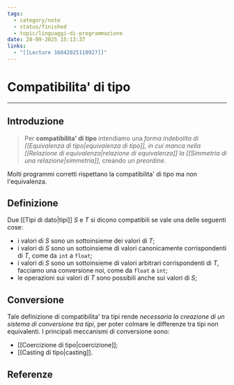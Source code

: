 ```yaml
---
tags:
  - category/note
  - status/finished
  - topic/linguaggi-di-programmazione
date: 28-09-2025 15:13:37
links:
  - "[[Lecture 16042025110927]]"
---
```

# Compatibilita' di tipo
---
## Introduzione
> Per **compatibilita' di tipo** intendiamo una _forma indebolita di [[Equivalenza di tipo|equivalenza di tipo]], in cui manca nella [[Relazione di equivalenza|relazione di equivalenza]] la [[Simmetria di una relazione|simmetria]]_, creando un _preordine_.

Molti programmi corretti rispettano la compatibilita' di tipo ma non l'equivalenza.

## Definizione
Due [[Tipi di dato|tipi]] $S$ e $T$ si dicono compatibili se vale una delle seguenti cose:
- i valori di $S$ sono un sottoinsieme dei valori di $T$;
- i valori di $S$ sono un sottoinsieme di valori canonicamente corrispondenti di $T$, come da `int` a `float`;
- i valori di $S$ sono un sottoinsieme di valori arbitrari corrispondenti di $T$, facciamo una conversione noi, come da `float` a `int`;
- le operazioni sui valori di $T$ sono possibili anche sui valori di $S$;

## Conversione
Tale definizione di compatibilita' tra tipi rende _necessaria la creazione di un sistema di conversione tra tipi_, per poter colmare le differenze tra tipi non equivalenti.
I principali meccanismi di conversione sono:
- [[Coercizione di tipo|coercizione]];
- [[Casting di tipo|casting]].

## Referenze